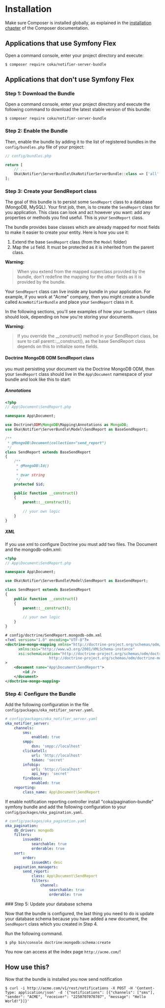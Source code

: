 Installation
============

Make sure Composer is installed globally, as explained in the
[installation chapter](https://getcomposer.org/doc/00-intro.md)
of the Composer documentation.

Applications that use Symfony Flex
----------------------------------

Open a command console, enter your project directory and execute:

```console
$ composer require coka/notifier-server-bundle
```

Applications that don't use Symfony Flex
----------------------------------------

### Step 1: Download the Bundle

Open a command console, enter your project directory and execute the
following command to download the latest stable version of this bundle:

```console
$ composer require coka/notifier-server-bundle
```

### Step 2: Enable the Bundle

Then, enable the bundle by adding it to the list of registered bundles
in the `config/bundles.php` file of your project:

```php
// config/bundles.php

return [
    // ...
    Oka\Notifier\ServerBundle\OkaNotifierServerBundle::class => ['all' => true],
];
```

### Step 3: Create your SendReport class

The goal of this bundle is to  persist some `SendReport` class to a database (MongoDB, MySQL). 
Your first job, then, is to create the `SendReport` class for you application. 
This class can look and act however you want: add any
properties or methods you find useful. This is *your* `SendReport` class.

The bundle provides base classes which are already mapped for most fields
to make it easier to create your entity. Here is how you use it:

1. Extend the base `SendReport` class (from the `Model` folder)
2. Map the `id` field. It must be protected as it is inherited from the parent class.

**Warning:**

> When you extend from the mapped superclass provided by the bundle, don't
> redefine the mapping for the other fields as it is provided by the bundle.

Your `SendReport` class can live inside any bundle in your application. For example,
if you work at "Acme" company, then you might create a bundle called `AcmeNotifierBundle`
and place your `SendReport` class in it.

In the following sections, you'll see examples of how your `SendReport` class should
look, depending on how you're storing your documents.

**Warning:**

> If you override the __construct() method in your SendReport class, be sure
> to call parent::__construct(), as the base SendReport class depends on
> this to initialize some fields.

#### Doctrine MongoDB ODM SendReport class

you must persisting your document via the Doctrine MongoDB ODM, then your `SendReport` class
should live in the `App\Document` namespace of your bundle and look like this to
start:

##### Annotations

```php
<?php
// App\Document\SendReport.php

namespace App\Document;

use Doctrine\ODM\MongoDB\Mapping\Annotations as MongoDB;
use Oka\Notifier\ServerBundle\Model\SendReport as BaseSendReport;

/**
 * @MongoDB\Document(collection="send_report")
 */
class SendReport extends BaseSendReport
{
    /**
     * @MongoDB\Id()
     *
     * @var string
     */
    protected $id;

    public function __construct()
    {
        parent::__construct();
        
        // your own logic
    }
}
```

##### XML

If you use xml to configure Doctrine you must add two files. The Document and the mongodb-odm.xml:

```php
<?php
// App\Document\SendReport.php

namespace App\Document;

use Oka\Notifier\ServerBundle\Model\SendReport as BaseSendReport;

class SendReport extends BaseSendReport
{
	public function __construct()
	{
		parent::__construct();
		
		// your own logic
	}
}
```

```xml
# config/doctrine/SendReport.mongodb-odm.xml
<?xml version="1.0" encoding="UTF-8"?>
<doctrine-mongo-mapping xmlns="http://doctrine-project.org/schemas/odm/doctrine-mongo-mapping"
      xmlns:xsi="http://www.w3.org/2001/XMLSchema-instance"
      xsi:schemaLocation="http://doctrine-project.org/schemas/odm/doctrine-mongo-mapping
                    http://doctrine-project.org/schemas/odm/doctrine-mongo-mapping.xsd"
>
    <document name="App\Document\SendReport">
        <id />
    </document>
</doctrine-mongo-mapping>
```

### Step 4: Configure the Bundle

Add the following configuration in the file `config/packages/oka_notifier_server.yaml`.

```yaml
# config/packages/oka_notifier_server.yaml
oka_notifier_server:
    channels:
        sms:
            enabled: true
        smpp:
            dsn: 'smpp://localhost'
        clickatell:
            url: 'http://localhost'
            token: 'secret'
        infobip:
            url: 'http://localhost'
            api_key: 'secret'
        firebase:
            enabled: true
    reporting:
        class_name: App\Document\SendReport
```

If enable notification reporting controller install "coka/pagination-bundle" symfony bundle and add the following configuration to your `config/packages/oka_pagination.yaml`.

```yaml
# config/packages/oka_pagination.yaml
oka_pagination:
    db_driver: mongodb
    filters:
        issuedAt:
            searchable: true
            orderable: true
    sort:
        order:
            issuedAt: desc
    pagination_managers:
        send_report:
            class: App\Document\SendReport
            filters:
                channel:
                    searchable: true
                    orderable: true
```

### Step 5: Update your database schema

Now that the bundle is configured, the last thing you need to do is update your
database schema because you have added a new document, the `SendReport` class which you
created in Step 4.

Run the following command.

```console
$ php bin/console doctrine:mongodb:schema:create
```

You now can access at the index page `http://acme.com/`!

## How use this?

Now that the bundle is installed you now send notification

```console
$ curl -i http://acme.com/v1/rest/notifications -X POST -H 'Content-Type: application/json' -d '{"notifications": [{"channels": ["sms"], "sender": "ACME", "receiver": "2250707070707", "message": "Hello World!"}]}'
```
